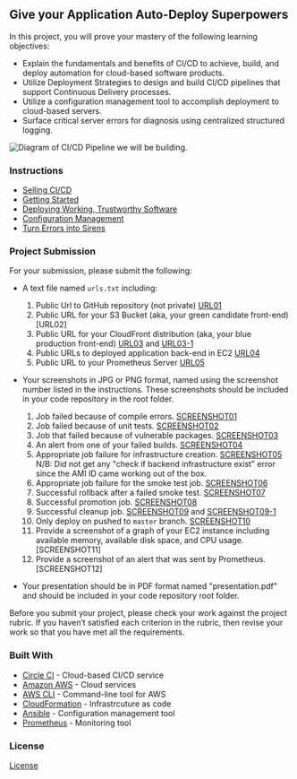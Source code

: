 ## Give your Application Auto-Deploy Superpowers

In this project, you will prove your mastery of the following learning objectives:

- Explain the fundamentals and benefits of CI/CD to achieve, build, and deploy automation for cloud-based software products.
- Utilize Deployment Strategies to design and build CI/CD pipelines that support Continuous Delivery processes.
- Utilize a configuration management tool to accomplish deployment to cloud-based servers.
- Surface critical server errors for diagnosis using centralized structured logging.

![Diagram of CI/CD Pipeline we will be building.](udapeople.png)

### Instructions

* [Selling CI/CD](instructions/0-selling-cicd.md)
* [Getting Started](instructions/1-getting-started.md)
* [Deploying Working, Trustworthy Software](instructions/2-deploying-trustworthy-code.md)
* [Configuration Management](instructions/3-configuration-management.md)
* [Turn Errors into Sirens](instructions/4-turn-errors-into-sirens.md)

### Project Submission

For your submission, please submit the following:

- A text file named `urls.txt` including:
  1. Public Url to GitHub repository (not private) [URL01](https://github.com/SammyBloom/cdond-c3-projectstarter.git)
  1. Public URL for your S3 Bucket (aka, your green candidate front-end) [URL02]
  1. Public URL for your CloudFront distribution (aka, your blue production front-end) [URL03](submission\screenshots\URL03_SCREENSHOT.png) and [URL03-1](submission\screenshots\URL03_SCREENSHOT1.png)
  1. Public URLs to deployed application back-end in EC2 [URL04](submission\screenshots\URL04_SCREENSHOT.png)
  1. Public URL to your Prometheus Server [URL05](http://udapeople-3634874.s3-website-us-east-1.amazonaws.com)
- Your screenshots in JPG or PNG format, named using the screenshot number listed in the instructions. These screenshots should be included in your code repository in the root folder.
  1. Job failed because of compile errors. [SCREENSHOT01](submission\screenshots\SCREENSHOT01.png)
  1. Job failed because of unit tests. [SCREENSHOT02](submission\screenshots\SCREENSHOT02.png)
  1. Job that failed because of vulnerable packages. [SCREENSHOT03](submission\screenshots\SCREENSHOT03.png)
  1. An alert from one of your failed builds. [SCREENSHOT04](submission\screenshots\SCREENSHOT04.png)
  1. Appropriate job failure for infrastructure creation. [SCREENSHOT05](submission\screenshots\SCREENSHOT05.png)
  N/B: Did not get any "check if backend infrastructure exist" error since the AMI ID came working out of the box.
  1. Appropriate job failure for the smoke test job. [SCREENSHOT06](submission\screenshots\SCREENSHOT06.png)
  1. Successful rollback after a failed smoke test. [SCREENSHOT07](submission\screenshots\SCREENSHOT07.png)  
  1. Successful promotion job. [SCREENSHOT08](submission\screenshots\SCREENSHOT08.png)
  1. Successful cleanup job. [SCREENSHOT09](submission\screenshots\SCREENSHOT09.png) and [SCREENSHOT09-1](submission\screenshots\SCREENSHOT09-1.png)
  1. Only deploy on pushed to `master` branch. [SCREENSHOT10](submission\screenshots\SCREENSHOT10.png)
  1. Provide a screenshot of a graph of your EC2 instance including available memory, available disk space, and CPU usage. [SCREENSHOT11]
  1. Provide a screenshot of an alert that was sent by Prometheus. [SCREENSHOT12]

- Your presentation should be in PDF format named "presentation.pdf" and should be included in your code repository root folder. 

Before you submit your project, please check your work against the project rubric. If you haven’t satisfied each criterion in the rubric, then revise your work so that you have met all the requirements. 

### Built With

- [Circle CI](www.circleci.com) - Cloud-based CI/CD service
- [Amazon AWS](https://aws.amazon.com/) - Cloud services
- [AWS CLI](https://aws.amazon.com/cli/) - Command-line tool for AWS
- [CloudFormation](https://aws.amazon.com/cloudformation/) - Infrastrcuture as code
- [Ansible](https://www.ansible.com/) - Configuration management tool
- [Prometheus](https://prometheus.io/) - Monitoring tool

### License

[License](LICENSE.md)
